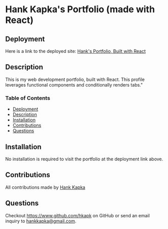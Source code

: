 # Hank Kapka's Portfolio (made with React)

## Deployment

Here is a link to the deployed site: [Hank's Portfolio, Built with React](https://hkapk.github.io/react-portfolio/)

## Description

This is my web development portfolio, built with React. This profile leverages functional components and conditionally renders tabs."

### Table of Contents

- [Deployment](#deployment)
- [Description](#description)
- [Installation](#installation)
- [Contributions](#contributions)
- [Questions](#questions)

## Installation

No installation is required to visit the portfolio at the deployment link above.

## Contributions

All contributions made by [Hank Kapka](https://www.github.com/hkapk)

## Questions

Checkout https://www.github.com/hkapk on GitHub or send an email inquiry to hankkapka@gmail.com.
